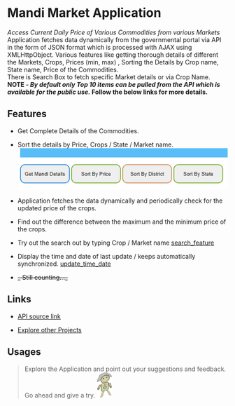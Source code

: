 # Mandi Market Application

_Access Current Daily Price of Various Commodities from various Markets_
Application fetches data dynamically from the governmental portal via API in the form of JSON format which is processed with AJAX using XMLHttpObject. Various features like getting thorough details of different the Markets, Crops, Prices (min, max) , Sorting the Details by Crop name, State name, Price of the Commodities.<br/> There is Search Box to fetch specific Market details or via Crop Name.<br/>
**NOTE - _By default only Top 10 items can be pulled from the API which is available for the public use._ Follow the below links for more details.** 



## **Features**


- Get Complete Details of the Commodities.

- Sort the details by Price, Crops / State / Market name.
   ![sorting_feature](./sorting.png)
- Application fetches the data dynamically and periodically check for the updated price of the crops.

- Find out the difference between the maximum and the minimum price of the crops.

- Try out the search out by typing Crop / Market name
   [search_feature](./search.png)

- Display the time and date of last update / keeps automatically synchronized.
   [update_time_date](./timendate.png)

- ~~_ Still counting..._~~


## **Links**
- [API source link](https://data.gov.in/resources/current-daily-price-various-commodities-various-markets-mandi/api "fetch govt. backed api")

- [Explore other Projects](https://github.com/singhdks23/Get_Set_G0 "try this out")

## **Usages**
>Explore the Application and point out your suggestions and feedback.
Go ahead and give a try. ![logo](./character.png)






































































